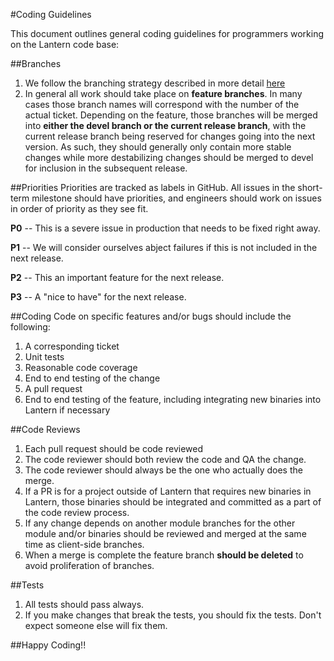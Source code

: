 #Coding Guidelines

This document outlines general coding guidelines for programmers working on the Lantern code base:

##Branches
1. We follow the branching strategy described in more detail [here](http://nvie.com/posts/a-successful-git-branching-model/)
1. In general all work should take place on **feature branches**. In many cases those branch names will correspond with the number of the actual ticket. Depending on the feature, those branches will be merged into **either the devel branch or the current release branch**, with the current release branch being reserved for changes going into the next version. As such, they should generally only contain more stable changes while more destabilizing changes should be merged to devel for inclusion in the subsequent release.

##Priorities
Priorities are tracked as labels in GitHub. All issues in the short-term milestone should have priorities, and engineers should work on issues in order of priority as they see fit.

**P0** -- This is a severe issue in production that needs to be fixed right away.

**P1** -- We will consider ourselves abject failures if this is not included in the next release.

**P2** -- This an important feature for the next release.

**P3** -- A "nice to have" for the next release.


##Coding
Code on specific features and/or bugs should include the following:

1. A corresponding ticket
1. Unit tests
1. Reasonable code coverage
1. End to end testing of the change
1. A pull request
1. End to end testing of the feature, including integrating new binaries into Lantern if necessary

##Code Reviews
1. Each pull request should be code reviewed
1. The code reviewer should both review the code and QA the change.
1. The code reviewer should always be the one who actually does the merge.
1. If a PR is for a project outside of Lantern that requires new binaries in Lantern, those binaries should be integrated and committed as a part of the code review process.
1. If any change depends on another module branches for the other module and/or binaries should be reviewed and merged at the same time as client-side branches.
1. When a merge is complete the feature branch **should be deleted** to avoid proliferation of branches.

##Tests
1. All tests should pass always.
1. If you make changes that break the tests, you should fix the tests. Don't expect someone else will fix them.

##Happy Coding!!